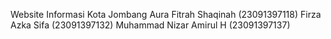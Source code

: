 Website Informasi Kota Jombang
Aura Fitrah Shaqinah 	                    (23091397118)
Firza Azka Sifa			                      (23091397132)
Muhammad Nizar Amirul H                 	(23091397137)
